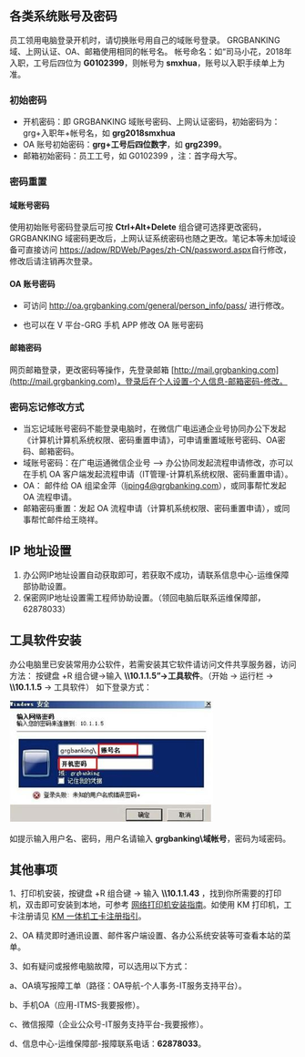 ## 各类系统账号及密码

员工领用电脑登录开机时，请切换账号用自己的域账号登录。
GRGBANKING 域、上网认证、OA、邮箱使用相同的帐号名。
帐号命名：如“司马小花，2018年入职，工号后四位为 **G0102399**，则帐号为 **smxhua**，账号以入职手续单上为准。

### 初始密码

- 开机密码：即 GRGBANKING 域账号密码、上网认证密码，初始密码为：grg+入职年+帐号名，如 **grg2018smxhua**
- OA 账号初始密码：**grg+工号后四位数字**，如 **grg2399**。
- 邮箱初始密码：员工工号，如 G0102399 ，注：首字母大写。

### 密码重置

#### 域账号密码

使用初始账号密码登录后可按 **Ctrl+Alt+Delete** 组合键可选择更改密码，GRGBANKING 域密码更改后，上网认证系统密码也随之更改。笔记本等未加域设备可直接访问
<https://adpw/RDWeb/Pages/zh-CN/password.aspx>自行修改，修改后请注销再次登录。
#### OA 账号密码

- 可访问 <http://oa.grgbanking.com/general/person_info/pass/> 进行修改。

- 也可以在 V 平台-GRG 手机 APP 修改 OA 账号密码

#### 邮箱密码

网页邮箱登录，更改密码等操作，先登录邮箱 [http://mail.grgbanking.com](http://mail.grgbanking.com)，登录后在个人设置-个人信息-邮箱密码-修改。

### 密码忘记修改方式

- 当忘记域账号密码不能登录电脑时，在微信广电运通企业号协同办公下发起《计算机计算机系统权限、密码重置申请》，可申请重置域账号密码、OA密码、邮箱密码。
- 域账号密码：在广电运通微信企业号 --> 办公协同发起流程申请修改，亦可以在手机 OA 客户端发起流程申请（IT管理-计算机系统权限、密码重置申请）。
- OA：  邮件给 OA 组梁金萍（ljping4@grgbanking.com），或同事帮忙发起 OA 流程申请。
- 邮箱密码重置：发起 OA 流程申请（计算机系统权限、密码重置申请），或同事帮忙邮件给王晓祥。

## IP 地址设置

1. 办公网IP地址设置自动获取即可，若获取不成功，请联系信息中心-运维保障部协助设置。
2. 保密网IP地址设置需工程师协助设置。（领回电脑后联系运维保障部，62878033）

## 工具软件安装

办公电脑里已安装常用办公软件，若需安装其它软件请访问文件共享服务器，访问方法：
按键盘 <i class="fab fa-windows"></i> +R 组合键→输入 **\\\10.1.1.5”→工具软件**。（开始 → 运行栏 → **\\\10.1.1.5** → 工具软件）
如下登录方式：

![](/imgs/index/login.png)

如提示输入用户名、密码，用户名请输入 **grgbanking\域帐号**，密码为域密码。

## 其他事项
1、打印机安装，按键盘 <i class="fab fa-windows"></i>  +R 组合键 → 输入 **\\\10.1.1.43** ，找到你所需要的打印机，双击即可安装到本地，可参考 [网络打印机安装指南](/Guide/PrnterInstall)。如使用 KM 打印机，工卡注册请见 [KM 一体机工卡注册指引](/Guide/Card/)。

2、OA 精灵即时通讯设置、邮件客户端设置、各办公系统安装等可查看本站的菜单。

3、如有疑问或报修电脑故障，可以选用以下方式：

 a、OA填写报障工单（路径：OA导航-个人事务-IT服务支持平台）。

 b、手机OA（应用-ITMS-我要报修）。

 c、微信报障（企业公众号-IT服务支持平台-我要报修）。

 d、信息中心-运维保障部-报障联系电话：**62878033**。
